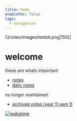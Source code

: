 ```yaml
---
title: home
enableToc: false
tags:
  - navigation
---
```


![[notes/images/testok.png|150]]

# welcome
these are whats important:
- [notes](notes/archive/AE/notes.md)
- [daily notes](notes/daily/daily.md)

no longer maintained:
- [archived notes (year 11 sem 1)](notes/archive/notes.md)

[![wakatime](https://wakatime.com/badge/user/b65ff2bb-2c99-4a9e-ba58-6fa37f4d6a81/project/7659d733-2856-48c4-b99c-39cea2f9c356.svg)](https://wakatime.com/badge/user/b65ff2bb-2c99-4a9e-ba58-6fa37f4d6a81/project/7659d733-2856-48c4-b99c-39cea2f9c356?style=for-the-badge)
